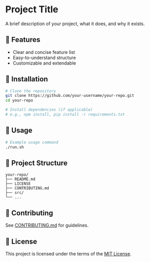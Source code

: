 # Project Title

A brief description of your project, what it does, and why it exists.

## 🚀 Features

- Clear and concise feature list
- Easy-to-understand structure
- Customizable and extendable

## 📆 Installation

```bash
# Clone the repository
git clone https://github.com/your-username/your-repo.git
cd your-repo

# Install dependencies (if applicable)
# e.g., npm install, pip install -r requirements.txt
```

## 🧲 Usage

```bash
# Example usage command
./run.sh
```

## 📂 Project Structure

```structure
your-repo/
├── README.md
├── LICENSE
├── CONTRIBUTING.md
├── src/
└── ...
```

## 🤝 Contributing

See [CONTRIBUTING.md](./CONTRIBUTING.md) for guidelines.

## 📄 License

This project is licensed under the terms of the [MIT License](./LICENSE).
